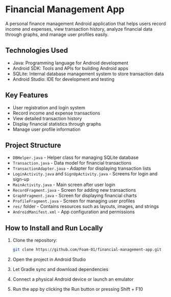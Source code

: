 # Financial Management App

A personal finance management Android application that helps users record income and expenses, view transaction history, analyze financial data through graphs, and manage user profiles easily.

## Technologies Used

- Java: Programming language for Android development  
- Android SDK: Tools and APIs for building Android apps  
- SQLite: Internal database management system to store transaction data  
- Android Studio: IDE for development and testing  

## Key Features

- User registration and login system  
- Record income and expense transactions  
- View detailed transaction history  
- Display financial statistics through graphs  
- Manage user profile information  

## Project Structure

- `DBHelper.java` - Helper class for managing SQLite database  
- `Transaction.java` - Data model for financial transactions  
- `TransactionAdapter.java` - Adapter for displaying transaction lists  
- `LoginActivity.java` and `SignUpActivity.java` - Screens for login and sign-up  
- `MainActivity.java` - Main screen after user login  
- `RecordFragment.java` - Screen for adding new transactions  
- `GraphFragment.java` - Screen for displaying financial charts  
- `ProfileFragment.java` - Screen for managing user profiles  
- `res/` folder - Contains resources such as layouts, images, and strings  
- `AndroidManifest.xml` - App configuration and permissions  

## How to Install and Run Locally

1. Clone the repository:  
   ```bash
   git clone https://github.com/Foam-01/financial-management-app.git
2. Open the project in Android Studio

3. Let Gradle sync and download dependencies

4. Connect a physical Android device or launch an emulator

5. Run the app by clicking the Run button or pressing Shift + F10
